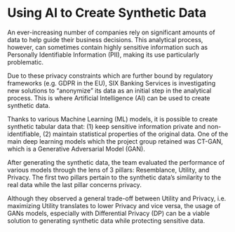 # Using AI to Create Synthetic Data

An ever-increasing number of companies rely on significant amounts of data to help guide their business decisions. This analytical process, however, can sometimes contain highly sensitive information such as Personally Identifiable Information (PII), making its use particularly problematic.
 
Due to these privacy constraints which are further bound by regulatory frameworks (e.g. GDPR in the EU), SIX Banking Services is investigating new solutions to “anonymize” its data as an initial step in the analytical process. This is where Artificial Intelligence (AI) can be used to create synthetic data.
 
Thanks to various Machine Learning (ML) models, it is possible to create synthetic tabular data that: (1) keep sensitive information private and non-identifiable, (2) maintain statistical properties of the original data. One of the main deep learning models which the project group retained was CT-GAN, which is a Generative Adversarial Model (GAN).

After generating the synthetic data, the team evaluated the performance of various models through the lens of 3 pillars: Resemblance, Utility, and Privacy. The first two pillars pertain to the synthetic data’s similarity to the real data while the last pillar concerns privacy.
  
Although they observed a general trade-off between Utility and Privacy, i.e. maximizing Utility translates to lower Privacy and vice versa, the usage of GANs models, especially with Differential Privacy (DP) can be a viable solution to generating synthetic data while protecting sensitive data.
